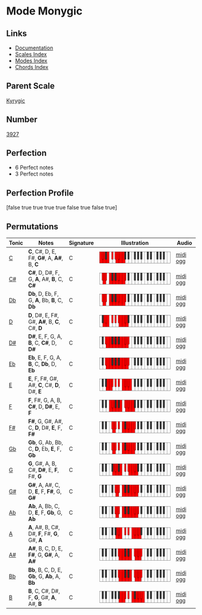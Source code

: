 # Mode Monygic

## Links

- [Documentation](index.md)
- [Scales Index](Scales.md)
- [Modes Index](Modes.md)
- [Chords Index](Chords.md)

## Parent Scale

[Kyrygic](ScaleKyrygic.md)

## Number

[3927](https://ianring.com/musictheory/scales/3927)

## Perfection

- 6 Perfect notes
- 3 Perfect notes

## Perfection Profile

[false true true true true false true false true]

## Permutations

| Tonic | Notes | Signature | Illustration | Audio |
|-------|-------|-----------|--------------|-------|
| [C](ModeCNaturalMonygic.md) | **C**, C#, D, E, F#, **G#**, A, **A#**, B, **C** | C | ![CNaturalMonygic](ModeCNaturalMonygic.png) | [midi](ModeCNaturalMonygic.mid) [ogg](ModeCNaturalMonygic.ogg) |
| [C#](ModeCSharpMonygic.md) | **C#**, D, D#, F, G, **A**, A#, **B**, C, **C#** | C | ![CSharpMonygic](ModeCSharpMonygic.png) | [midi](ModeCSharpMonygic.mid) [ogg](ModeCSharpMonygic.ogg) |
| [Db](ModeDFlatMonygic.md) | **Db**, D, Eb, F, G, **A**, Bb, **B**, C, **Db** | C | ![DFlatMonygic](ModeDFlatMonygic.png) | [midi](ModeDFlatMonygic.mid) [ogg](ModeDFlatMonygic.ogg) |
| [D](ModeDNaturalMonygic.md) | **D**, D#, E, F#, G#, **A#**, B, **C**, C#, **D** | C | ![DNaturalMonygic](ModeDNaturalMonygic.png) | [midi](ModeDNaturalMonygic.mid) [ogg](ModeDNaturalMonygic.ogg) |
| [D#](ModeDSharpMonygic.md) | **D#**, E, F, G, A, **B**, C, **C#**, D, **D#** | C | ![DSharpMonygic](ModeDSharpMonygic.png) | [midi](ModeDSharpMonygic.mid) [ogg](ModeDSharpMonygic.ogg) |
| [Eb](ModeEFlatMonygic.md) | **Eb**, E, F, G, A, **B**, C, **Db**, D, **Eb** | C | ![EFlatMonygic](ModeEFlatMonygic.png) | [midi](ModeEFlatMonygic.mid) [ogg](ModeEFlatMonygic.ogg) |
| [E](ModeENaturalMonygic.md) | **E**, F, F#, G#, A#, **C**, C#, **D**, D#, **E** | C | ![ENaturalMonygic](ModeENaturalMonygic.png) | [midi](ModeENaturalMonygic.mid) [ogg](ModeENaturalMonygic.ogg) |
| [F](ModeFNaturalMonygic.md) | **F**, F#, G, A, B, **C#**, D, **D#**, E, **F** | C | ![FNaturalMonygic](ModeFNaturalMonygic.png) | [midi](ModeFNaturalMonygic.mid) [ogg](ModeFNaturalMonygic.ogg) |
| [F#](ModeFSharpMonygic.md) | **F#**, G, G#, A#, C, **D**, D#, **E**, F, **F#** | C | ![FSharpMonygic](ModeFSharpMonygic.png) | [midi](ModeFSharpMonygic.mid) [ogg](ModeFSharpMonygic.ogg) |
| [Gb](ModeGFlatMonygic.md) | **Gb**, G, Ab, Bb, C, **D**, Eb, **E**, F, **Gb** | C | ![GFlatMonygic](ModeGFlatMonygic.png) | [midi](ModeGFlatMonygic.mid) [ogg](ModeGFlatMonygic.ogg) |
| [G](ModeGNaturalMonygic.md) | **G**, G#, A, B, C#, **D#**, E, **F**, F#, **G** | C | ![GNaturalMonygic](ModeGNaturalMonygic.png) | [midi](ModeGNaturalMonygic.mid) [ogg](ModeGNaturalMonygic.ogg) |
| [G#](ModeGSharpMonygic.md) | **G#**, A, A#, C, D, **E**, F, **F#**, G, **G#** | C | ![GSharpMonygic](ModeGSharpMonygic.png) | [midi](ModeGSharpMonygic.mid) [ogg](ModeGSharpMonygic.ogg) |
| [Ab](ModeAFlatMonygic.md) | **Ab**, A, Bb, C, D, **E**, F, **Gb**, G, **Ab** | C | ![AFlatMonygic](ModeAFlatMonygic.png) | [midi](ModeAFlatMonygic.mid) [ogg](ModeAFlatMonygic.ogg) |
| [A](ModeANaturalMonygic.md) | **A**, A#, B, C#, D#, **F**, F#, **G**, G#, **A** | C | ![ANaturalMonygic](ModeANaturalMonygic.png) | [midi](ModeANaturalMonygic.mid) [ogg](ModeANaturalMonygic.ogg) |
| [A#](ModeASharpMonygic.md) | **A#**, B, C, D, E, **F#**, G, **G#**, A, **A#** | C | ![ASharpMonygic](ModeASharpMonygic.png) | [midi](ModeASharpMonygic.mid) [ogg](ModeASharpMonygic.ogg) |
| [Bb](ModeBFlatMonygic.md) | **Bb**, B, C, D, E, **Gb**, G, **Ab**, A, **Bb** | C | ![BFlatMonygic](ModeBFlatMonygic.png) | [midi](ModeBFlatMonygic.mid) [ogg](ModeBFlatMonygic.ogg) |
| [B](ModeBNaturalMonygic.md) | **B**, C, C#, D#, F, **G**, G#, **A**, A#, **B** | C | ![BNaturalMonygic](ModeBNaturalMonygic.png) | [midi](ModeBNaturalMonygic.mid) [ogg](ModeBNaturalMonygic.ogg) |
